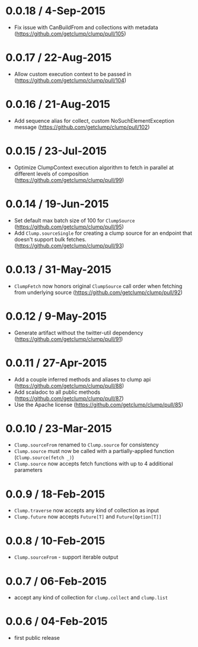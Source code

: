 # 0.0.18 / 4-Sep-2015

* Fix issue with CanBuildFrom and collections with metadata (https://github.com/getclump/clump/pull/105)

# 0.0.17 / 22-Aug-2015

* Allow custom execution context to be passed in (https://github.com/getclump/clump/pull/104)

# 0.0.16 / 21-Aug-2015

* Add sequence alias for collect, custom NoSuchElementException message (https://github.com/getclump/clump/pull/102)

# 0.0.15 / 23-Jul-2015

* Optimize ClumpContext execution algorithm to fetch in parallel at different levels of composition (https://github.com/getclump/clump/pull/99)

# 0.0.14 / 19-Jun-2015

* Set default max batch size of 100 for `ClumpSource` (https://github.com/getclump/clump/pull/95)
* Add `Clump.sourceSingle` for creating a clump source for an endpoint that doesn't support bulk fetches. (https://github.com/getclump/clump/pull/93)

# 0.0.13 / 31-May-2015

* `ClumpFetch` now honors original `ClumpSource` call order when fetching from underlying source (https://github.com/getclump/clump/pull/92)

# 0.0.12 / 9-May-2015

* Generate artifact without the twitter-util dependency (https://github.com/getclump/clump/pull/91)

# 0.0.11 / 27-Apr-2015

* Add a couple inferred methods and aliases to clump api (https://github.com/getclump/clump/pull/88)
* Add scaladoc to all public methods (https://github.com/getclump/clump/pull/87)
* Use the Apache license (https://github.com/getclump/clump/pull/85)

# 0.0.10 / 23-Mar-2015

* `Clump.sourceFrom` renamed to `Clump.source` for consistency
* `Clump.source` must now be called with a partially-applied function (`Clump.source(fetch _)`)
* `Clump.source` now accepts fetch functions with up to 4 additional parameters

# 0.0.9 / 18-Feb-2015

* `Clump.traverse` now accepts any kind of collection as input
* `Clump.future` now accepts `Future[T]` and `Future[Option[T]]`

# 0.0.8 / 10-Feb-2015

* `Clump.sourceFrom` - support iterable output

# 0.0.7 / 06-Feb-2015

* accept any kind of collection for `clump.collect` and `clump.list`

# 0.0.6 / 04-Feb-2015

* first public release
